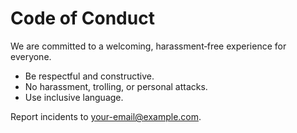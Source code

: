 # Code of Conduct

We are committed to a welcoming, harassment‑free experience for everyone.

- Be respectful and constructive.
- No harassment, trolling, or personal attacks.
- Use inclusive language.

Report incidents to <your-email@example.com>.
